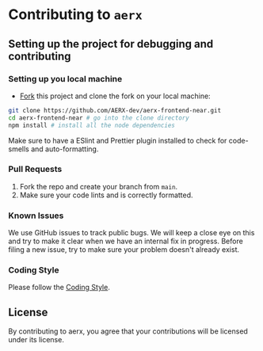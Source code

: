 # Contributing to `aerx`

## Setting up the project for debugging and contributing

### Setting up you local machine

- [Fork](https://github.com/AERX-dev/aerx-frontend-near.git) this project and clone the fork on your local machine:

```sh
git clone https://github.com/AERX-dev/aerx-frontend-near.git
cd aerx-frontend-near # go into the clone directory
npm install # install all the node dependencies
```

Make sure to have a ESlint and Prettier plugin installed to check for code-smells and auto-formatting.

### Pull Requests

1. Fork the repo and create your branch from `main`.
2. Make sure your code lints and is correctly formatted.

### Known Issues

We use GitHub issues to track public bugs. We will keep a close eye on this and try to make it clear when we have an internal fix in progress. Before filing a new issue, try to make sure your problem doesn't already exist.

### Coding Style

Please follow the [Coding Style](https://github.com/AERX-dev/conduct_and_resources/blob/main/README.md).

## License

By contributing to aerx, you agree that your contributions will be licensed under its license.
